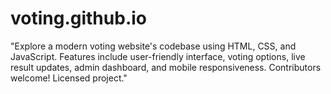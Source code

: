 # voting.github.io
"Explore a modern voting website's codebase using HTML, CSS, and JavaScript. Features include user-friendly interface, voting options, live result updates, admin dashboard, and mobile responsiveness. Contributors welcome! Licensed project." 
